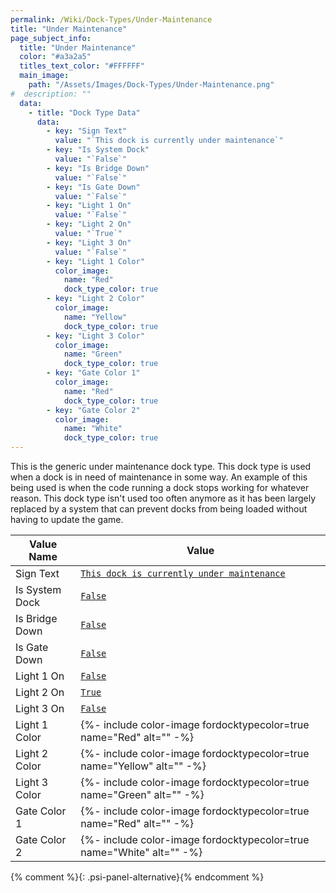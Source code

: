 ```yaml
---
permalink: /Wiki/Dock-Types/Under-Maintenance
title: "Under Maintenance"
page_subject_info:
  title: "Under Maintenance"
  color: "#a3a2a5"
  titles_text_color: "#FFFFFF"
  main_image:
    path: "/Assets/Images/Dock-Types/Under-Maintenance.png"
#  description: ""
  data:
    - title: "Dock Type Data"
      data:
        - key: "Sign Text"
          value: "`This dock is currently under maintenance`"
        - key: "Is System Dock"
          value: "`False`"
        - key: "Is Bridge Down"
          value: "`False`"
        - key: "Is Gate Down"
          value: "`False`"
        - key: "Light 1 On"
          value: "`False`"
        - key: "Light 2 On"
          value: "`True`"
        - key: "Light 3 On"
          value: "`False`"
        - key: "Light 1 Color"
          color_image:
            name: "Red"
            dock_type_color: true
        - key: "Light 2 Color"
          color_image:
            name: "Yellow"
            dock_type_color: true
        - key: "Light 3 Color"
          color_image:
            name: "Green"
            dock_type_color: true
        - key: "Gate Color 1"
          color_image:
            name: "Red"
            dock_type_color: true
        - key: "Gate Color 2"
          color_image:
            name: "White"
            dock_type_color: true
---
```


This is the generic under maintenance dock type. This dock type is used when a dock is in need of maintenance in some way. An example of this being used is when the code running a dock stops working for whatever reason. This dock type isn't used too often anymore as it has been largely replaced by a system that can prevent docks from being loaded without having to update the game.

| Value Name           | Value |
|-|-|
| Sign Text            | [`This dock is currently under maintenance`](/RBAP-Wiki/Wiki/Value-Types#string) |
| Is System Dock       | [`False`](/RBAP-Wiki/Wiki/Value-Types#boolean) |
| Is Bridge Down       | [`False`](/RBAP-Wiki/Wiki/Value-Types#boolean) |
| Is Gate Down         | [`False`](/RBAP-Wiki/Wiki/Value-Types#boolean) |
| Light 1 On           | [`False`](/RBAP-Wiki/Wiki/Value-Types#boolean) |
| Light 2 On           | [`True`](/RBAP-Wiki/Wiki/Value-Types#boolean) |
| Light 3 On           | [`False`](/RBAP-Wiki/Wiki/Value-Types#boolean) |
| Light 1 Color        | {%- include color-image fordocktypecolor=true name="Red" alt="" -%} |
| Light 2 Color        | {%- include color-image fordocktypecolor=true name="Yellow" alt="" -%} |
| Light 3 Color        | {%- include color-image fordocktypecolor=true name="Green" alt="" -%} |
| Gate Color 1         | {%- include color-image fordocktypecolor=true name="Red" alt="" -%} |
| Gate Color 2         | {%- include color-image fordocktypecolor=true name="White" alt="" -%} |
{% comment %}{: .psi-panel-alternative}{% endcomment %}

<img class="dock-type-image" src="/RBAP-Wiki/Assets/Images/Dock-Types/Under-Maintenance.png" alt="">